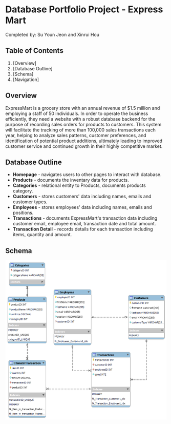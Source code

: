 # Database Portfolio Project - Express Mart
Completed by: Su Youn Jeon and Xinrui Hou

## Table of Contents
1. [Overview]
2. [Database Outline]
3. [Schema]
4. [Navigation]

## Overview
ExpressMart is a grocery store with an annual revenue of $1.5 million and employing a staff of 50 individuals. In order to operate the business efficiently, they need a website with a robust database backend for the purpose of recording sales orders for products to customers. This system will facilitate the tracking of more than 100,000 sales transactions each year, helping to analyze sales patterns, customer preferences, and identification of potential product additions, ultimately leading to improved customer service and continued growth in their highly competitive market.  

## Database Outline
* **Homepage** - navigates users to other pages to interact with database. 
* **Products** - documents the inventary data for products.
* **Categories** - relational entity to Products, documents products category. 
* **Customers** - stores customers' data including names, emails and customer types. 
* **Employees** - stores employees' data including names, emails and positions.
* **Transactions** - documents ExpressMart's transaction data including customer email, employee email, transaction date and total amount.
* **Transaction Detail** - records details for each transaction including items, quantity and amount.

## Schema
<img src='./assets/ExpressMart.png'/>

## 